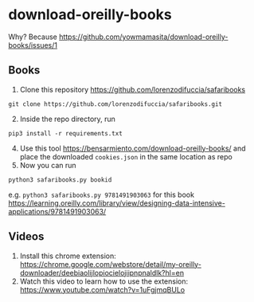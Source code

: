 # download-oreilly-books

Why? Because https://github.com/yowmamasita/download-oreilly-books/issues/1

## Books

1. Clone this repository https://github.com/lorenzodifuccia/safaribooks
```
git clone https://github.com/lorenzodifuccia/safaribooks.git
```
2. Inside the repo directory, run 
```
pip3 install -r requirements.txt
```
4. Use this tool https://bensarmiento.com/download-oreilly-books/ and place the downloaded `cookies.json` in the same location as repo
5. Now you can run
```
python3 safaribooks.py bookid
```
e.g. `python3 safaribooks.py 9781491903063` for this book https://learning.oreilly.com/library/view/designing-data-intensive-applications/9781491903063/

## Videos

1. Install this chrome extension: https://chrome.google.com/webstore/detail/my-oreilly-downloader/deebiaolijlopiocielojiipnpnaldlk?hl=en
2. Watch this video to learn how to use the extension: https://www.youtube.com/watch?v=1uFgjmqBULo
